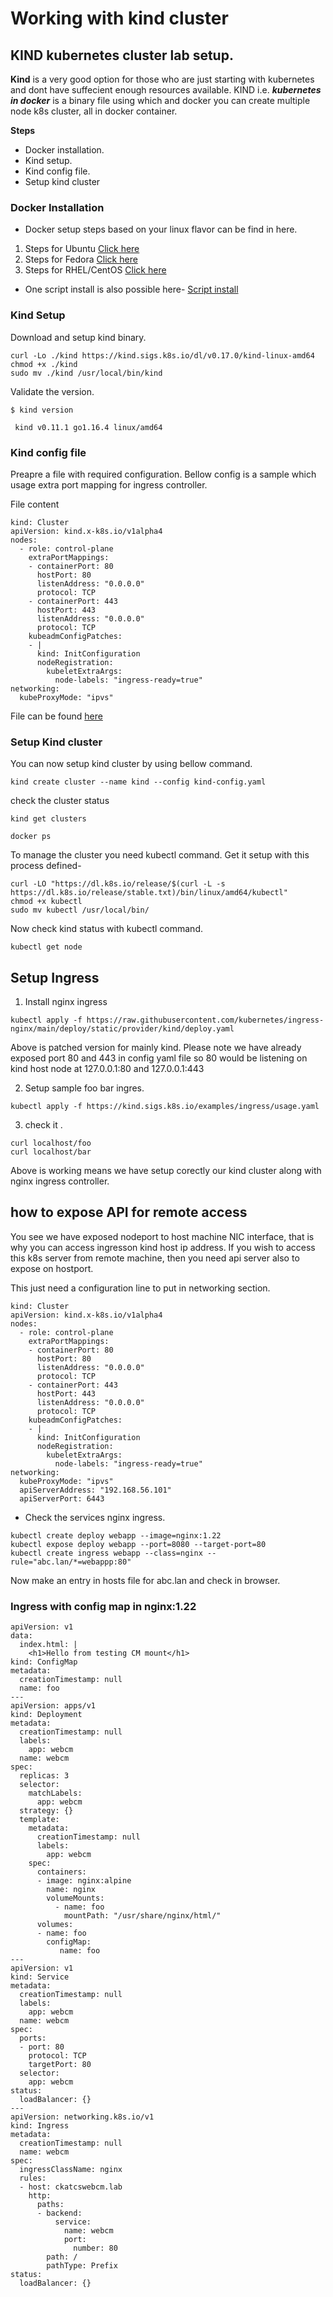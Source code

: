 # Working with kind cluster
## KIND kubernetes cluster lab setup.
**Kind** is a very good option for those who are just starting with kubernetes and dont have suffecient enough resources available. KIND i.e. ***kubernetes in docker*** is a binary file using which and docker you can create multiple node k8s cluster, all in docker container.

 **Steps**
 - Docker installation.
 - Kind setup.
 - Kind config file.
 - Setup kind cluster
 ### **Docker Installation**
- Docker setup steps based on your linux flavor can be find in here. 

1. Steps for Ubuntu [Click here](https://docs.docker.com/engine/install/ubuntu/)
1. Steps for Fedora [Click here](https://docs.docker.com/engine/install/fedora/)
1. Steps for RHEL/CentOS [Click here](https://docs.docker.com/engine/install/rhel/)

- One script install is also possible here-
[ Script install ](../dockersetup.md)

### **Kind Setup**

Download and setup kind binary.
```
curl -Lo ./kind https://kind.sigs.k8s.io/dl/v0.17.0/kind-linux-amd64
chmod +x ./kind
sudo mv ./kind /usr/local/bin/kind
```
Validate the version.

```
$ kind version

 kind v0.11.1 go1.16.4 linux/amd64
```
### **Kind config file**
Preapre a file with required configuration. Bellow config is a sample which usage extra port mapping for ingress controller.

File content

```
kind: Cluster
apiVersion: kind.x-k8s.io/v1alpha4
nodes:
  - role: control-plane
    extraPortMappings:
    - containerPort: 80
      hostPort: 80
      listenAddress: "0.0.0.0"
      protocol: TCP
    - containerPort: 443
      hostPort: 443
      listenAddress: "0.0.0.0"
      protocol: TCP
    kubeadmConfigPatches:
    - |
      kind: InitConfiguration
      nodeRegistration:
        kubeletExtraArgs:
          node-labels: "ingress-ready=true"
networking:
  kubeProxyMode: "ipvs"
```
File can be found [here](kind-config.yaml)

### **Setup Kind cluster**

You can now setup kind cluster by using bellow command.

```
kind create cluster --name kind --config kind-config.yaml
```

check the cluster status

```
kind get clusters

docker ps
```
To manage the cluster you need kubectl command. Get it setup with this process defined-
```
curl -LO "https://dl.k8s.io/release/$(curl -L -s https://dl.k8s.io/release/stable.txt)/bin/linux/amd64/kubectl"
chmod +x kubectl
sudo mv kubectl /usr/local/bin/
```
Now check kind status with kubectl command.
```
kubectl get node
```

## Setup Ingress

1. Install nginx ingress

```
kubectl apply -f https://raw.githubusercontent.com/kubernetes/ingress-nginx/main/deploy/static/provider/kind/deploy.yaml
```
Above is patched version for mainly kind. Please note we have already exposed port 80 and 443 in config yaml file so 80 would be listening on kind host node at 127.0.0.1:80 and 127.0.0.1:443

2. Setup sample foo bar ingres.

```
kubectl apply -f https://kind.sigs.k8s.io/examples/ingress/usage.yaml
```
3. check it .

```
curl localhost/foo
curl localhost/bar
```
Above is working means we have setup corectly our kind cluster along with nginx ingress controller.

## how to expose API for remote access
You see we have exposed nodeport to host machine NIC interface, that is why you can access ingresson kind host ip address. If you wish to access this k8s server from remote machine, then you need api server also to expose on hostport. 

This just need a configuration line to put in networking section.

```
kind: Cluster
apiVersion: kind.x-k8s.io/v1alpha4
nodes:
  - role: control-plane
    extraPortMappings:
    - containerPort: 80
      hostPort: 80
      listenAddress: "0.0.0.0"
      protocol: TCP
    - containerPort: 443
      hostPort: 443
      listenAddress: "0.0.0.0"
      protocol: TCP
    kubeadmConfigPatches:
    - |
      kind: InitConfiguration
      nodeRegistration:
        kubeletExtraArgs:
          node-labels: "ingress-ready=true"
networking:
  kubeProxyMode: "ipvs"
  apiServerAddress: "192.168.56.101"
  apiServerPort: 6443

```

- Check the services nginx ingress.

```
kubectl create deploy webapp --image=nginx:1.22
kubectl expose deploy webapp --port=8080 --target-port=80
kubectl create ingress webapp --class=nginx --rule="abc.lan/*=webappp:80"
```
Now make an entry in hosts file for abc.lan and check in browser.

### Ingress with config map in nginx:1.22

```
apiVersion: v1
data:
  index.html: |
    <h1>Hello from testing CM mount</h1>
kind: ConfigMap
metadata:
  creationTimestamp: null
  name: foo
---
apiVersion: apps/v1
kind: Deployment
metadata:
  creationTimestamp: null
  labels:
    app: webcm
  name: webcm
spec:
  replicas: 3
  selector:
    matchLabels:
      app: webcm
  strategy: {}
  template:
    metadata:
      creationTimestamp: null
      labels:
        app: webcm
    spec:
      containers:
      - image: nginx:alpine
        name: nginx
        volumeMounts:
          - name: foo
            mountPath: "/usr/share/nginx/html/"
      volumes:
      - name: foo
        configMap:
           name: foo
---
apiVersion: v1
kind: Service
metadata:
  creationTimestamp: null
  labels:
    app: webcm
  name: webcm
spec:
  ports:
  - port: 80
    protocol: TCP
    targetPort: 80
  selector:
    app: webcm
status:
  loadBalancer: {}
---
apiVersion: networking.k8s.io/v1
kind: Ingress
metadata:
  creationTimestamp: null
  name: webcm
spec:
  ingressClassName: nginx
  rules:
  - host: ckatcswebcm.lab
    http:
      paths:
      - backend:
          service:
            name: webcm
            port:
              number: 80
        path: /
        pathType: Prefix
status:
  loadBalancer: {}
```
